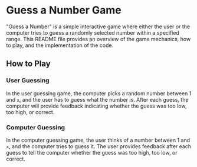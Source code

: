 # Guess a Number Game

"Guess a Number" is a simple interactive game where either the user or the computer tries to guess a randomly selected number within a specified range. This README file provides an overview of the game mechanics, how to play, and the implementation of the code.

## How to Play

### User Guessing

In the user guessing game, the computer picks a random number between 1 and `x`, and the user has to guess what the number is. After each guess, the computer will provide feedback indicating whether the guess was too low, too high, or correct.

### Computer Guessing

In the computer guessing game, the user thinks of a number between 1 and `x`, and the computer tries to guess it. The user provides feedback after each guess to tell the computer whether the guess was too high, too low, or correct.